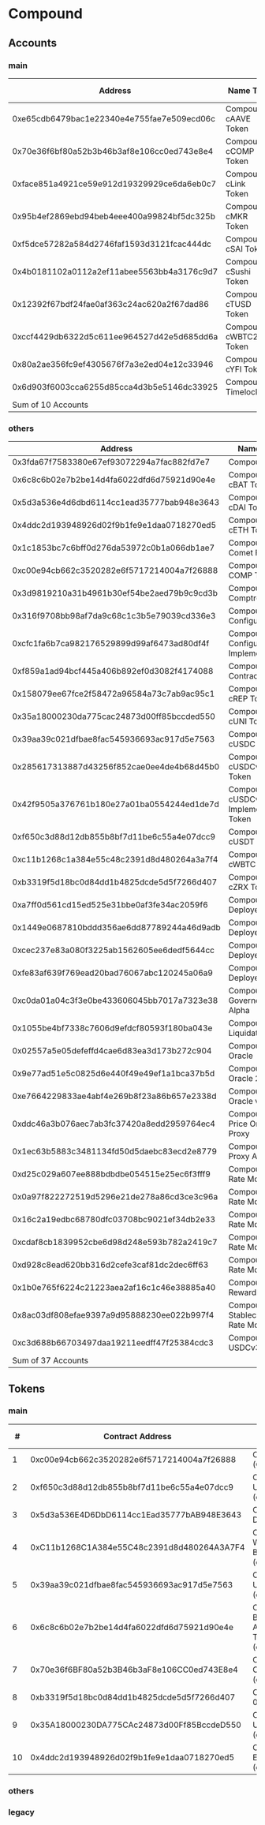 # Compound

## Accounts

### main
| Address                                    | Name Tag               | Balance              | Txn Count |
| ------------------------------------------ | ---------------------- | -------------------- | --------- |
| 0xe65cdb6479bac1e22340e4e755fae7e509ecd06c | Compound: cAAVE Token  | 0 Ether              | 2,045     |
| 0x70e36f6bf80a52b3b46b3af8e106cc0ed743e8e4 | Compound: cCOMP Token  | 0 Ether              | 29,790    |
| 0xface851a4921ce59e912d19329929ce6da6eb0c7 | Compound: cLink Token  | 0 Ether              | 5,069     |
| 0x95b4ef2869ebd94beb4eee400a99824bf5dc325b | Compound: cMKR Token   | 0 Ether              | 476       |
| 0xf5dce57282a584d2746faf1593d3121fcac444dc | Compound: cSAI Token   | 0 Ether              | 67,211    |
| 0x4b0181102a0112a2ef11abee5563bb4a3176c9d7 | Compound: cSushi Token | 0 Ether              | 1,815     |
| 0x12392f67bdf24fae0af363c24ac620a2f67dad86 | Compound: cTUSD Token  | 0 Ether              | 1,804     |
| 0xccf4429db6322d5c611ee964527d42e5d685dd6a | Compound: cWBTC2 Token | 0 Ether              | 19,741    |
| 0x80a2ae356fc9ef4305676f7a3e2ed04e12c33946 | Compound: cYFI Token   | 0 Ether              | 410       |
| 0x6d903f6003cca6255d85cca4d3b5e5146dc33925 | Compound: Timelock     | 5,426.41638028 Ether | 69        |
| Sum of 10 Accounts                         |                        | 5,426.41638028 Ether | 128,430   |

### others

| Address                                    | Name Tag                               | Balance                | Txn Count |
| ------------------------------------------ | -------------------------------------- | ---------------------- | --------- |
| 0x3fda67f7583380e67ef93072294a7fac882fd7e7 | Compound                               | 0 Ether                | 32,180    |
| 0x6c8c6b02e7b2be14d4fa6022dfd6d75921d90e4e | Compound: cBAT Token                   | 0 Ether                | 49,317    |
| 0x5d3a536e4d6dbd6114cc1ead35777bab948e3643 | Compound: cDAI Token                   | 0 Ether                | 212,703   |
| 0x4ddc2d193948926d02f9b1fe9e1daa0718270ed5 | Compound: cETH Token                   | 314,032.59908361 Ether | 299,287   |
| 0x1c1853bc7c6bff0d276da53972c0b1a066db1ae7 | Compound: Comet Factor                 | 0 Ether                | 1         |
| 0xc00e94cb662c3520282e6f5717214004a7f26888 | Compound: COMP Token                   | 0 Ether                | 1,042,769 |
| 0x3d9819210a31b4961b30ef54be2aed79b9c9cd3b | Compound: Comptroller                  | 0 Ether                | 152,754   |
| 0x316f9708bb98af7da9c68c1c3b5e79039cd336e3 | Compound: Configurator                 | 0 Ether                | 4         |
| 0xcfc1fa6b7ca982176529899d99af6473ad80df4f | Compound: Configurator Implementation  | 0 Ether                | 1         |
| 0xf859a1ad94bcf445a406b892ef0d3082f4174088 | Compound: Contract 1                   | 0 Ether                | 14,323    |
| 0x158079ee67fce2f58472a96584a73c7ab9ac95c1 | Compound: cREP Token                   | 0 Ether                | 5,046     |
| 0x35a18000230da775cac24873d00ff85bccded550 | Compound: cUNI Token                   | 0 Ether                | 22,985    |
| 0x39aa39c021dfbae8fac545936693ac917d5e7563 | Compound: cUSDC Token                  | 0 Ether                | 464,921   |
| 0x285617313887d43256f852cae0ee4de4b68d45b0 | Compound: cUSDCv3 Ext Token            | 0 Ether                | 1         |
| 0x42f9505a376761b180e27a01ba0554244ed1de7d | Compound: cUSDCv3 Implementation Token | 0 Ether                | 0         |
| 0xf650c3d88d12db855b8bf7d11be6c55a4e07dcc9 | Compound: cUSDT Token                  | 0 Ether                | 100,278   |
| 0xc11b1268c1a384e55c48c2391d8d480264a3a7f4 | Compound: cWBTC Token                  | 0 Ether                | 28,736    |
| 0xb3319f5d18bc0d84dd1b4825dcde5d5f7266d407 | Compound: cZRX Token                   | 0 Ether                | 20,751    |
| 0xa7ff0d561cd15ed525e31bbe0af3fe34ac2059f6 | Compound: Deployer 1                   | 1.03498517 Ether       | 111       |
| 0x1449e0687810bddd356ae6dd87789244a46d9adb | Compound: Deployer 2                   | 0.02946815 Ether       | 65        |
| 0xcec237e83a080f3225ab1562605ee6dedf5644cc | Compound: Deployer 3                   | 0.06181752 Ether       | 7         |
| 0xfe83af639f769ead20bad76067abc120245a06a9 | Compound: Deployer 4                   | 0.02598774 Ether       | 46        |
| 0xc0da01a04c3f3e0be433606045bb7017a7323e38 | Compound: Governor Alpha               | 0.05856745 Ether       | 2,467     |
| 0x1055be4bf7338c7606d9efdcf80593f180ba043e | Compound: Liquidator                   | 0 Ether                | 1,551     |
| 0x02557a5e05defeffd4cae6d83ea3d173b272c904 | Compound: Oracle                       | 0 Ether                | 35,953    |
| 0x9e77ad51e5c0825d6e440f49e49ef1a1bca37b5d | Compound: Oracle 2                     | 0 Ether                | 1         |
| 0xe7664229833ae4abf4e269b8f23a86b657e2338d | Compound: Oracle v2                    | 0 Ether                | 1         |
| 0xddc46a3b076aec7ab3fc37420a8edd2959764ec4 | Compound: Price Oracle Proxy           | 0 Ether                | 2         |
| 0x1ec63b5883c3481134fd50d5daebc83ecd2e8779 | Compound: Proxy Admin                  | 0 Ether                | 3         |
| 0xd25c029a607ee888bdbdbe054515e25ec6f3fff9 | Compound: Rate Model                   | 0 Ether                | 1         |
| 0x0a97f822272519d5296e21de278a86cd3ce3c96a | Compound: Rate Model 2                 | 0 Ether                | 1         |
| 0x16c2a19edbc68780dfc03708bc9021ef34db2e33 | Compound: Rate Model 3                 | 0 Ether                | 1         |
| 0xcdaf8cb1839952cbe6d98d248e593b782a2419c7 | Compound: Rate Model 4                 | 0 Ether                | 1         |
| 0xd928c8ead620bb316d2cefe3caf81dc2dec6ff63 | Compound: Rate Model 5                 | 0 Ether                | 1         |
| 0x1b0e765f6224c21223aea2af16c1c46e38885a40 | Compound: Rewards                      | 0 Ether                | 254       |
| 0x8ac03df808efae9397a9d95888230ee022b997f4 | Compound: Stablecoin Rate Model        | 0 Ether                | 1         |
| 0xc3d688b66703497daa19211eedff47f25384cdc3 | Compound: USDCv3 Token                 | 0 Ether                | 4,734     |
| Sum of 37 Accounts                         |                                        | 314,033.80990967 Ether | 2,491,258 |

## Tokens

### main

| #   | Contract Address                           | Token Name                            | Market Cap      | Holders |
| --- | ------------------------------------------ | ------------------------------------- | --------------- | ------- |
| 1   | 0xc00e94cb662c3520282e6f5717214004a7f26888 | Compound (COMP)                       | $224,909,077.00 | 206,637 |
| 2   | 0xf650c3d88d12db855b8bf7d11be6c55a4e07dcc9 | Compound USDT (cUSDT)                 | $0.00           | 5,925   |
| 3   | 0x5d3a536E4D6DbD6114cc1Ead35777bAB948E3643 | Compound Dai (cDAI)                   | $0.00           | 18,956  |
| 4   | 0xC11b1268C1A384e55C48c2391d8d480264A3A7F4 | Compound Wrapped BTC (cWBTC)          | $0.00           | 1,964   |
| 5   | 0x39aa39c021dfbae8fac545936693ac917d5e7563 | Compound USD Coin (cUSDC)             | $0.00           | 217,017 |
| 6   | 0x6c8c6b02e7b2be14d4fa6022dfd6d75921d90e4e | Compound Basic Attention Token (cBAT) | $0.00           | 5,498   |
| 7   | 0x70e36f6BF80a52b3B46b3aF8e106CC0ed743E8e4 | Compound Collateral (cCOMP)           | $0.00           | 5,146   |
| 8   | 0xb3319f5d18bc0d84dd1b4825dcde5d5f7266d407 | Compound 0x (cZRX)                    | $0.00           | 3,329   |
| 9   | 0x35A18000230DA775CAc24873d00Ff85BccdeD550 | Compound Uniswap (cUNI)               | $0.00           | 2,678   |
| 10  | 0x4ddc2d193948926d02f9b1fe9e1daa0718270ed5 | Compound Ether (cETH)                 | $0.00           | 73,152  |

### others

### legacy
